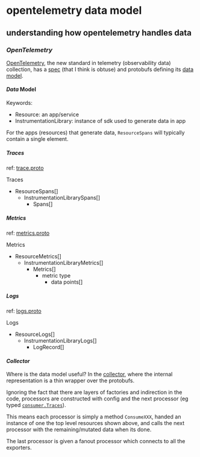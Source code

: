 # opentelemetry data model

## understanding how opentelemetry handles data

### _OpenTelemetry_

[OpenTelemetry](https://opentelemetry.io/),
the new standard in telemetry (observability data) collection,
has a [spec](https://github.com/open-telemetry/opentelemetry-specification)
(that I think is obtuse)
and protobufs defining its [data model](https://github.com/open-telemetry/opentelemetry-proto).

#### _Data_ Model

Keywords:

- Resource: an app/service
- InstrumentationLibrary: instance of sdk used to generate data in app

For the apps (resources) that generate data,
`ResourceSpans` will typically contain a single element.

##### _Traces_

ref: [trace.proto](https://github.com/open-telemetry/opentelemetry-proto/blob/main/opentelemetry/proto/trace/v1/trace.proto)

Traces

- ResourceSpans[]
  - InstrumentationLibrarySpans[]
    - Spans[]

##### _Metrics_

ref: [metrics.proto](https://github.com/open-telemetry/opentelemetry-proto/blob/main/opentelemetry/proto/metrics/v1/metrics.proto)

Metrics

- ResourceMetrics[]
  - InstrumentationLibraryMetrics[]
    - Metrics[]
      - metric type
        - data points[]

##### _Logs_

ref: [logs.proto](https://github.com/open-telemetry/opentelemetry-proto/blob/main/opentelemetry/proto/logs/v1/logs.proto)

Logs

- ResourceLogs[]
  - InstrumentationLibraryLogs[]
    - LogRecord[]

#### _Collector_

Where is the data model useful?
In the [collector](https://github.com/open-telemetry/opentelemetry-collector),
where the internal representation is a thin wrapper over the protobufs.

Ignoring the fact that there are layers of factories and indirection in the code,
processors are constructed with config and the next processor
(eg typed [`consumer.Traces`](https://pkg.go.dev/go.opentelemetry.io/collector/consumer#Traces)).

This means each processor is simply a method `ConsumeXXX`,
handed an instance of one the top level resources shown above,
and calls the next processor with the remaining/mutated data when its done.

The last processor is given a fanout processor which connects to all the exporters.
